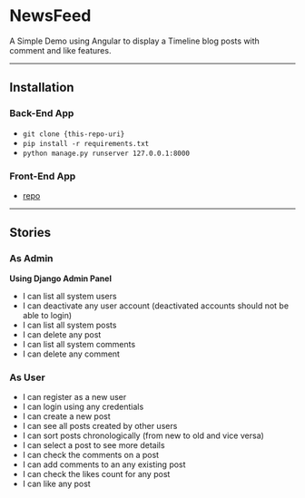 # NewsFeed

A Simple Demo using Angular to display a Timeline blog posts with comment and like features.

--- 

## Installation

### Back-End App
- `git clone {this-repo-uri}`
- `pip install -r requirements.txt`
- `python manage.py runserver 127.0.0.1:8000`

### Front-End App
- [repo](https://github.com/AnssKF/newsfeed-demo-frontend)


---

## Stories

### As Admin
__Using Django Admin Panel__
- I can list all system users
- I can deactivate any user account (deactivated accounts should not be able to login)
- I can list all system posts
- I can delete any post
- I can list all system comments
- I can delete any comment

### As User
- I can register as a new user
- I can login using any credentials
- I can create a new post
- I can see all posts created by other users
- I can sort posts chronologically (from new to old and vice versa)
- I can select a post to see more details
- I can check the comments on a post
- I can add comments to an any existing post
- I can check the likes count for any post
- I can like any post